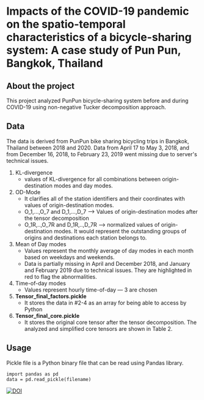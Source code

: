 # Impacts of the COVID-19 pandemic on the spatio-temporal characteristics of a bicycle-sharing system: A case study of Pun Pun, Bangkok, Thailand
## About the project
This project analyzed PunPun bicycle-sharing system before and during COVID-19 using non-negative Tucker decomposition approach. 

## Data
The data is derived from PunPun bike sharing bicycling trips in Bangkok, Thailand between 2018 and 2020. Data from April 17 to May 3, 2018, and from December 16, 2018, to February 23, 2019 went missing due to server's technical issues.
1. KL-divergence
    - values of KL-divergence for all combinations between origin-destination modes and day modes.
2. OD-Mode
    - It clarifies all of the station identifiers and their coordinates with values of origin-destination modes.
    - O_1,...,O_7 and D_1,...,D_7 --> Values of origin-destination modes after the tensor decomposition
    - O_1R,..,O_7R and D_1R,..,D_7R --> normalized values of origin-destination modes. It would represent the outstanding groups of origins and destinations each station belongs to.
3. Mean of Day modes
    - Values represent the monthly average of day modes in each month based on weekdays and weekends.
    - Data is partially missing in April and December 2018, and January and February 2019 due to technical issues. They are highlighted in red to flag the abnormalities.
4. Time-of-day modes
    - Values represent hourly time-of-day — 3 are chosen
5. **Tensor_final_factors.pickle**
    - It stores the data in #2-4 as an array for being able to access by Python
6. **Tensor_final_core.pickle**
    - It stores the original core tensor after the tensor decomposition.
The analyzed and simplified core tensors are shown in Table 2.


## Usage
Pickle file is a Python binary file that can be read using Pandas library.
```
import pandas as pd
data = pd.read_pickle(filename)
```
[![DOI](https://zenodo.org/badge/505707457.svg)](https://zenodo.org/badge/latestdoi/505707457)
